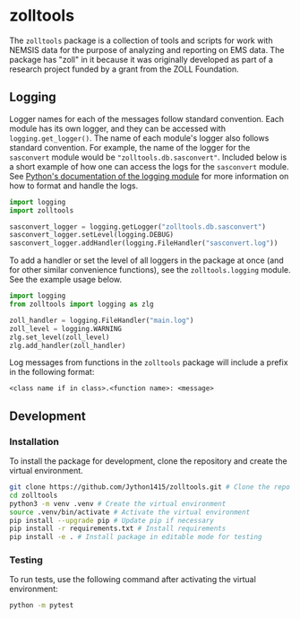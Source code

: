 # zolltools

The `zolltools` package is a collection of tools and scripts for work with NEMSIS data for the purpose of analyzing and reporting on EMS data. The package has "zoll" in it because it was originally developed as part of a research project funded by a grant from the ZOLL Foundation.

## Logging

Logger names for each of the messages follow standard convention. Each module has its own logger, and they can be accessed with `logging.get_logger()`. The name of each module's logger also follows standard convention. For example, the name of the logger for the `sasconvert` module would be `"zolltools.db.sasconvert"`. Included below is a short example of how one can access the logs for the `sasconvert` module. See [Python's documentation of the logging module](https://bit.ly/469APRI) for more information on how to format and handle the logs.

```Python
import logging
import zolltools

sasconvert_logger = logging.getLogger("zolltools.db.sasconvert")
sasconvert_logger.setLevel(logging.DEBUG)
sasconvert_logger.addHandler(logging.FileHandler("sasconvert.log"))
```

To add a handler or set the level of all loggers in the package at once (and for other similar convenience functions), see the `zolltools.logging` module. See the example usage below.

```Python
import logging
from zolltools import logging as zlg

zoll_handler = logging.FileHandler("main.log")
zoll_level = logging.WARNING
zlg.set_level(zoll_level)
zlg.add_handler(zoll_handler)
```

Log messages from functions in the `zolltools` package will include a prefix in the following format:

```text
<class name if in class>.<function name>: <message>
```

## Development

### Installation

To install the package for development, clone the repository and create the virtual environment.

```bash
git clone https://github.com/Jython1415/zolltools.git # Clone the repo
cd zolltools
python3 -m venv .venv # Create the virtual environment
source .venv/bin/activate # Activate the virtual environment
pip install --upgrade pip # Update pip if necessary
pip install -r requirements.txt # Install requirements
pip install -e . # Install package in editable mode for testing
```

### Testing

To run tests, use the following command after activating the virtual environment:

```bash
python -m pytest
```
